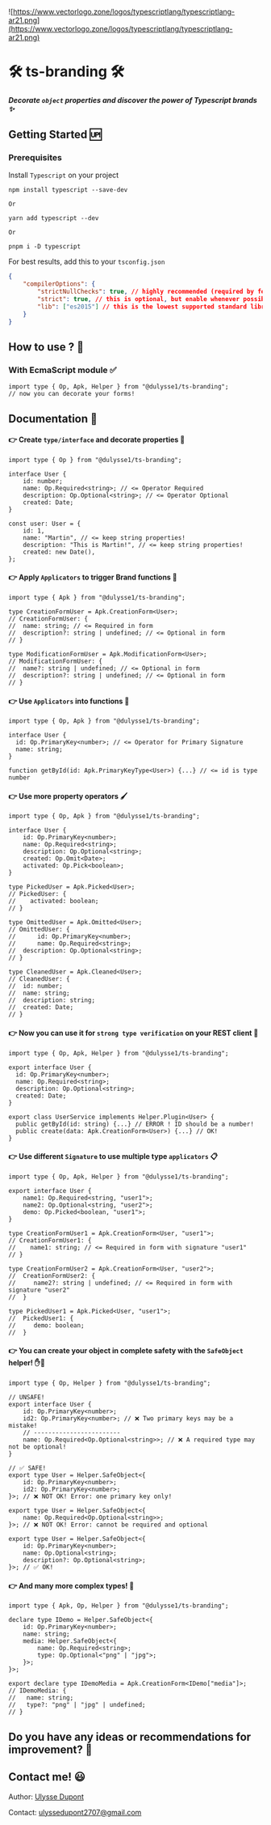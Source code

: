 ![https://www.vectorlogo.zone/logos/typescriptlang/typescriptlang-ar21.png](https://www.vectorlogo.zone/logos/typescriptlang/typescriptlang-ar21.png)

# 🛠 ts-branding 🛠

#### <i>Decorate `object` properties and discover the power of Typescript brands ✨</i>

## Getting Started 🆙

### Prerequisites

Install `Typescript` on your project

```shell
npm install typescript --save-dev
```

`Or`

```shell
yarn add typescript --dev
```

`Or`

```shell
pnpm i -D typescript
```

For best results, add this to your `tsconfig.json`

```json
{
	"compilerOptions": {
		"strictNullChecks": true, // highly recommended (required by few utilities)
		"strict": true, // this is optional, but enable whenever possible
		"lib": ["es2015"] // this is the lowest supported standard library
	}
}
```

## How to use ? 🤔

### With EcmaScript module ✅

```tsx
import type { Op, Apk, Helper } from "@dulysse1/ts-branding";
// now you can decorate your forms!
```

## Documentation 🧗

#### 👉 Create `type/interface` and decorate properties 🎨

```tsx
import type { Op } from "@dulysse1/ts-branding";

interface User {
	id: number;
	name: Op.Required<string>; // <= Operator Required
	description: Op.Optional<string>; // <= Operator Optional
	created: Date;
}

const user: User = {
	id: 1,
	name: "Martin", // <= keep string properties!
	description: "This is Martin!", // <= keep string properties!
	created: new Date(),
};
```

#### 👉 Apply `Applicators` to trigger Brand functions 🔧

```tsx
import type { Apk } from "@dulysse1/ts-branding";

type CreationFormUser = Apk.CreationForm<User>;
// CreationFormUser: {
// 	name: string; // <= Required in form
// 	description?: string | undefined; // <= Optional in form
// }

type ModificationFormUser = Apk.ModificationForm<User>;
// ModificationFormUser: {
// 	name?: string | undefined; // <= Optional in form
// 	description?: string | undefined; // <= Optional in form
// }
```

#### 👉 Use `Applicators` into functions 🚀

```tsx
import type { Op, Apk } from "@dulysse1/ts-branding";

interface User {
  id: Op.PrimaryKey<number>; // <= Operator for Primary Signature
  name: string;
}

function getById(id: Apk.PrimaryKeyType<User>) {...} // <= id is type number
```

#### 👉 Use more property operators 🖌️

```tsx
import type { Op, Apk } from "@dulysse1/ts-branding";

interface User {
	id: Op.PrimaryKey<number>;
	name: Op.Required<string>;
	description: Op.Optional<string>;
	created: Op.Omit<Date>;
	activated: Op.Pick<boolean>;
}

type PickedUser = Apk.Picked<User>;
// PickedUser: {
//    activated: boolean;
// }

type OmittedUser = Apk.Omitted<User>;
// OmittedUser: {
// 		id: Op.PrimaryKey<number>;
// 		name: Op.Required<string>;
// 	description: Op.Optional<string>;
// }

type CleanedUser = Apk.Cleaned<User>;
// CleanedUser: {
// 	id: number;
// 	name: string;
// 	description: string;
// 	created: Date;
// }
```

#### 👉 Now you can use it for `strong type verification` on your REST client 💪

```tsx
import type { Op, Apk, Helper } from "@dulysse1/ts-branding";

export interface User {
  id: Op.PrimaryKey<number>;
  name: Op.Required<string>;
  description: Op.Optional<string>;
  created: Date;
}

export class UserService implements Helper.Plugin<User> {
  public getById(id: string) {...} // ERROR ! ID should be a number!
  public create(data: Apk.CreationForm<User>) {...} // OK!
}
```

#### 👉 Use different `Signature` to use multiple type `applicators` 📋

```tsx
import type { Op, Apk, Helper } from "@dulysse1/ts-branding";

export interface User {
	name1: Op.Required<string, "user1">;
	name2: Op.Optional<string, "user2">;
	demo: Op.Picked<boolean, "user1">;
}

type CreationFormUser1 = Apk.CreationForm<User, "user1">;
// CreationFormUser1: {
//    name1: string; // <= Required in form with signature "user1"
// }

type CreationFormUser2 = Apk.CreationForm<User, "user2">;
//  CreationFormUser2: {
//     name2?: string | undefined; // <= Required in form with signature "user2"
//  }

type PickedUser1 = Apk.Picked<User, "user1">;
//  PickedUser1: {
//     demo: boolean;
//  }
```

#### 👉 You can create your object in complete safety with the `SafeObject` helper! ✋🛑

```tsx
import type { Op, Helper } from "@dulysse1/ts-branding";

// UNSAFE!
export interface User {
	id: Op.PrimaryKey<number>;
	id2: Op.PrimaryKey<number>; // ❌ Two primary keys may be a mistake!
	// ------------------------
	name: Op.Required<Op.Optional<string>>; // ❌ A required type may not be optional!
}

// ✅ SAFE!
export type User = Helper.SafeObject<{
	id: Op.PrimaryKey<number>;
	id2: Op.PrimaryKey<number>;
}>; // ❌ NOT OK! Error: one primary key only!

export type User = Helper.SafeObject<{
	name: Op.Required<Op.Optional<string>>;
}>; // ❌ NOT OK! Error: cannot be required and optional

export type User = Helper.SafeObject<{
	id: Op.PrimaryKey<number>;
	name: Op.Optional<string>;
	description?: Op.Optional<string>;
}>; // ✅ OK!
```

#### 👉 And many more complex types! 🧠

```tsx
import type { Apk, Op, Helper } from "@dulysse1/ts-branding";

declare type IDemo = Helper.SafeObject<{
	id: Op.PrimaryKey<number>;
	name: string;
	media: Helper.SafeObject<{
		name: Op.Required<string>;
		type: Op.Optional<"png" | "jpg">;
	}>;
}>;

export declare type IDemoMedia = Apk.CreationForm<IDemo["media"]>;
// IDemoMedia: {
//   name: string;
//   type?: "png" | "jpg" | undefined;
// }
```

## Do you have any ideas or recommendations for improvement? 🤔

## Contact me! 😃

Author: [Ulysse Dupont](https://www.linkedin.com/in/ulysse-dupont-994848197)

Contact: ulyssedupont2707@gmail.com
